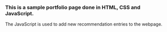 <h3>This is a sample portfolio page done in HTML, CSS and JavaScript.</h3>
The JavaScript is used to add new recommendation entries to the webpage.
